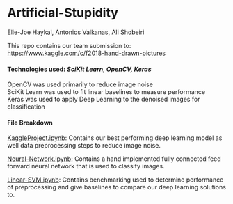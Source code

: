 # Artificial-Stupidity
Elie-Joe Haykal, Antonios Valkanas, Ali Shobeiri

This repo contains our team submission to: https://www.kaggle.com/c/f2018-hand-drawn-pictures  

#### Technologies used: *SciKit Learn, OpenCV, Keras*  
OpenCV was used primarily to reduce image noise  
SciKit Learn was used to fit linear baselines to measure performance  
Keras was used to apply Deep Learning to the denoised images for classification  

#### File Breakdown
[KaggleProject.ipynb](https://github.com/alishobeiri/Artificial-Stupidity/blob/master/KaggleProject.ipynb): Contains our best performing deep learning model as well data preprocessing steps to reduce image noise. 

[Neural-Network.ipynb](https://github.com/alishobeiri/Artificial-Stupidity/blob/master/Neural-Network.ipynb): Contains a hand implemented fully connected feed forward neural network that is used to classify images.

[Linear-SVM.ipynb](https://github.com/alishobeiri/Artificial-Stupidity/blob/master/linear_SVM.ipynb): Contains benchmarking used to determine performance of preprocessing and give baselines to compare our deep learning solutions to.
